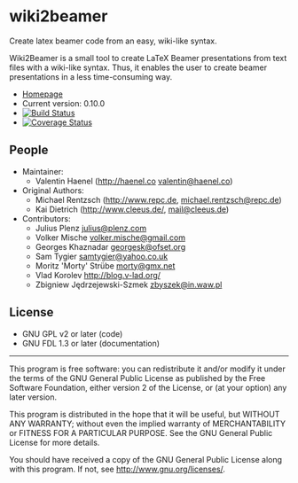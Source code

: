 # wiki2beamer

Create latex beamer code from an easy, wiki-like syntax.

Wiki2Beamer is a small tool to create LaTeX Beamer presentations from text
files with a wiki-like syntax. Thus, it enables the user to create beamer
presentations in a less time-consuming way.

* [Homepage](https://wiki2beamer.github.io)
* Current version: 0.10.0
* [![Build Status](https://travis-ci.org/wiki2beamer/wiki2beamer.png)](https://travis-ci.org/wiki2beamer/wiki2beamer)
* [![Coverage Status](https://coveralls.io/repos/github/wiki2beamer/wiki2beamer/badge.svg?branch=master)](https://coveralls.io/github/wiki2beamer/wiki2beamer?branch=master)

## People

* Maintainer:
    * Valentin Haenel (http://haenel.co <valentin@haenel.co>)
* Original Authors:
    * Michael Rentzsch (http://www.repc.de, <michael.rentzsch@repc.de>)
    * Kai Dietrich (http://www.cleeus.de/, <mail@cleeus.de>)
* Contributors:
    * Julius Plenz <julius@plenz.com>
    * Volker Mische <volker.mische@gmail.com>
    * Georges Khaznadar <georgesk@ofset.org>
    * Sam Tygier <samtygier@yahoo.co.uk>
    * Moritz 'Morty' Strübe <morty@gmx.net>
    * Vlad Korolev <http://blog.v-lad.org/>
    * Zbigniew Jędrzejewski-Szmek <zbyszek@in.waw.pl>

## License

* GNU GPL v2 or later (code)
* GNU FDL 1.3 or later (documentation)

----------------------------------------------------------------------

This program is free software: you can redistribute it and/or modify
it under the terms of the GNU General Public License as published by
the Free Software Foundation, either version 2 of the License, or
(at your option) any later version.

This program is distributed in the hope that it will be useful,
but WITHOUT ANY WARRANTY; without even the implied warranty of
MERCHANTABILITY or FITNESS FOR A PARTICULAR PURPOSE.  See the
GNU General Public License for more details.

You should have received a copy of the GNU General Public License
along with this program.  If not, see <http://www.gnu.org/licenses/>.
